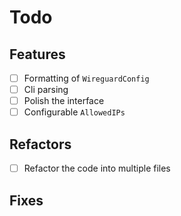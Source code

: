 # Todo

## Features

- [ ] Formatting of `WireguardConfig`
- [ ] Cli parsing
- [ ] Polish the interface
- [ ] Configurable `AllowedIPs`

## Refactors

- [ ] Refactor the code into multiple files

## Fixes
